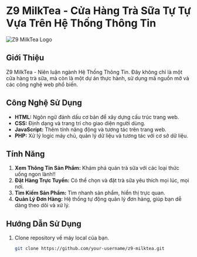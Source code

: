 # Z9 MilkTea - Cửa Hàng Trà Sữa Tự Tự Vựa Trên Hệ Thống Thông Tin

![Z9 MilkTea Logo](link_to_your_logo.png)

## Giới Thiệu

Z9 MilkTea - Niên luận ngành Hệ Thống Thông Tin. Đây không chỉ là một cửa hàng trà sữa, mà còn là một dự án thực hành, sử dụng mã nguồn mở và các công nghệ web phổ biến.

## Công Nghệ Sử Dụng

- **HTML:** Ngôn ngữ đánh dấu cơ bản để xây dựng cấu trúc trang web.
- **CSS:** Định dạng và trang trí cho giao diện người dùng.
- **JavaScript:** Thêm tính năng động và tương tác trên trang web.
- **PHP:** Xử lý logic máy chủ, quản lý dữ liệu và tương tác với cơ sở dữ liệu.

## Tính Năng

1. **Xem Thông Tin Sản Phẩm:** Khám phá quán trà sữa với các loại thức uống ngon lành!!
2. **Đặt Hàng Trực Tuyến:** Có thể chọn và đặt trà sữa yêu thích mọi lúc, mọi nơi.
3. **Tìm Kiếm Sản Phẩm:** Tìm nhanh sản phẩm, hiển thị trực quan.
4. **Quản Lý Đơn Hàng:** Hệ thống tự động quản lý đơn hàng, giúp bạn dễ dàng theo dõi và xử lý.


## Hướng Dẫn Sử Dụng

1. Clone repository về máy local của bạn.
   ```bash
   git clone https://github.com/your-username/z9-milktea.git
